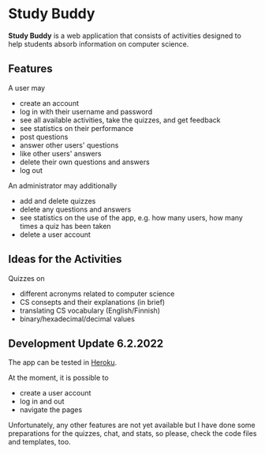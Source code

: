 # Study Buddy

**Study Buddy** is a web application that consists of activities designed to help students absorb information on computer science.

## Features

A user may
* create an account
* log in with their username and password
* see all available activities, take the quizzes, and get feedback
* see statistics on their performance
* post questions
* answer other users' questions
* like other users' answers
* delete their own questions and answers
* log out

An administrator may additionally
* add and delete quizzes
* delete any questions and answers
* see statistics on the use of the app, e.g. how many users, how many times a quiz has been taken
* delete a user account


## Ideas for the Activities
Quizzes on
* different acronyms related to computer science
* CS consepts and their explanations (in brief)
* translating CS vocabulary (English/Finnish)
* binary/hexadecimal/decimal values


## Development Update 6.2.2022
The app can be tested in [Heroku](https://tsoha-study-buddy.herokuapp.com/).

At the moment, it is possible to
* create a user account
* log in and out
* navigate the pages

Unfortunately, any other features are not yet available but I have done some preparations for the quizzes, chat, and stats, so please, check the code files and templates, too.
